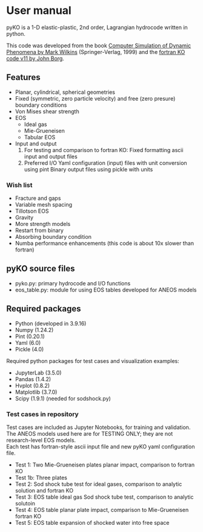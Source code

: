 # User manual

pyKO is a 1-D elastic-plastic, 2nd order, Lagrangian hydrocode written in python.

This code was developed from the book <a href="https://link.springer.com/book/10.1007/978-3-662-03885-7">Computer Simulation of Dynamic Phenomena by Mark Wilkins</a> (Springer-Verlag, 1999) and the <a href="https://www.eng.mu.edu/shockphysics/KO/">fortran KO code v11 by John Borg</a>.

## Features

* Planar, cylindrical, spherical geometries
* Fixed (symmetric, zero particle velocity) and free (zero presure) boundary conditions
* Von Mises shear strength
* EOS
    * Ideal gas
    * Mie-Grueneisen
    * Tabular EOS
* Input and output
    1. For testing and comparison to fortran KO:
       Fixed formatting ascii input and output files
    2. Preferred I/O
       Yaml configuration (input) files with unit conversion using pint
       Binary output files using pickle with units

### Wish list

* Fracture and gaps
* Variable mesh spacing
* Tillotson EOS
* Gravity
* More strength models
* Restart from binary
* Absorbing boundary condition
* Numba performance enhancements (this code is about 10x slower than fortran)

## pyKO source files

* pyko.py: primary hydrocode and I/O functions
* eos_table.py: module for using EOS tables developed for ANEOS models

## Required packages

* Python (developed in 3.9.16)
* Numpy (1.24.2)
* Pint (0.20.1)
* Yaml (6.0)
* Pickle (4.0)

Required python packages for test cases and visualization examples:<p>

* JupyterLab (3.5.0)
* Pandas (1.4.2)
* Hvplot (0.8.2)
* Matplotlib (3.7.0)
* Scipy (1.9.1) (needed for sodshock.py)

### Test cases in repository
Test cases are included as Jupyter Notebooks, for training and validation.<br>
The ANEOS models used here are for TESTING ONLY; they are not research-level EOS models.<br>
Each test has fortran-style ascii input file and new pyKO yaml configuration file.<p>

* Test 1: Two Mie-Grueneisen plates planar impact, comparison to fortran KO
* Test 1b: Three plates
* Test 2: Sod shock tube test for ideal gases, comparison to analytic solution and fortran KO
* Test 3: EOS table ideal gas Sod shock tube test, comparison to analytic solutoin
* Test 4: EOS table planar plate impact, comparison to Mie-Grueneisen fortran KO
* Test 5: EOS table expansion of shocked water into free space


